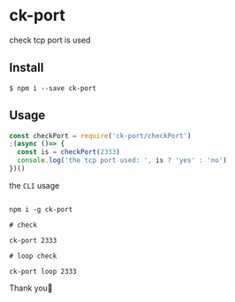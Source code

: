 # ck-port

check tcp port is used

## Install

```console
$ npm i --save ck-port
```

## Usage

```js
const checkPort = require('ck-port/checkPort')
;(async ()=> {
  const is = checkPort(2333)
  console.log('the tcp port used: ', is ? 'yes' : 'no')
})()
```

the `CLI` usage

```console

npm i -g ck-port

# check

ck-port 2333

# loop check

ck-port loop 2333

```

Thank you🍓

